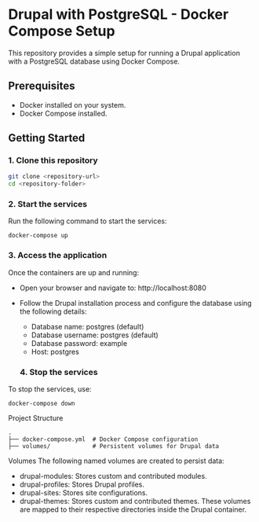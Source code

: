 # Drupal with PostgreSQL - Docker Compose Setup

This repository provides a simple setup for running a Drupal application with a PostgreSQL database using Docker Compose.

## Prerequisites

- Docker installed on your system.
- Docker Compose installed.

## Getting Started

### 1. Clone this repository
```bash
git clone <repository-url>
cd <repository-folder>
```

### 2. Start the services
Run the following command to start the services:
```
docker-compose up
```

### 3. Access the application
Once the containers are up and running:

- Open your browser and navigate to: http://localhost:8080
- Follow the Drupal installation process and configure the database using the following details:
  - Database name: postgres (default)
  - Database username: postgres (default)
  - Database password: example
  - Host: postgres
 
  ### 4. Stop the services
To stop the services, use:
```
docker-compose down
```
Project Structure
```
.
├── docker-compose.yml  # Docker Compose configuration
├── volumes/            # Persistent volumes for Drupal data
```

Volumes
The following named volumes are created to persist data:

  - drupal-modules: Stores custom and contributed modules.
  - drupal-profiles: Stores Drupal profiles.
  - drupal-sites: Stores site configurations.
  - drupal-themes: Stores custom and contributed themes.
These volumes are mapped to their respective directories inside the Drupal container.

